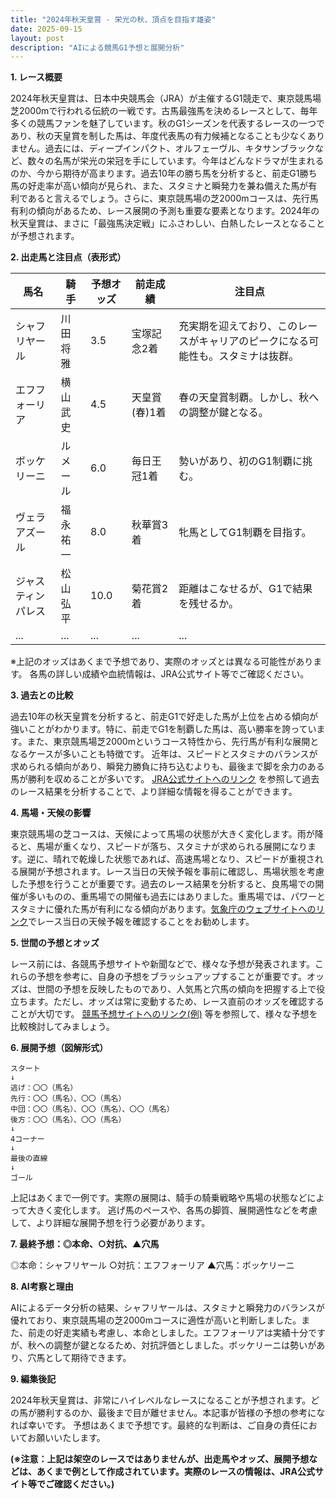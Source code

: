 ```yaml
---
title: "2024年秋天皇賞 - 栄光の秋、頂点を目指す雄姿"
date: 2025-09-15
layout: post
description: "AIによる競馬G1予想と展開分析"
---
```


**1. レース概要**

2024年秋天皇賞は、日本中央競馬会（JRA）が主催するG1競走で、東京競馬場芝2000mで行われる伝統の一戦です。古馬最強馬を決めるレースとして、毎年多くの競馬ファンを魅了しています。秋のG1シーズンを代表するレースの一つであり、秋の天皇賞を制した馬は、年度代表馬の有力候補となることも少なくありません。過去には、ディープインパクト、オルフェーヴル、キタサンブラックなど、数々の名馬が栄光の栄冠を手にしています。今年はどんなドラマが生まれるのか、今から期待が高まります。過去10年の勝ち馬を分析すると、前走G1勝ち馬の好走率が高い傾向が見られ、また、スタミナと瞬発力を兼ね備えた馬が有利であると言えるでしょう。さらに、東京競馬場の芝2000mコースは、先行馬有利の傾向があるため、レース展開の予測も重要な要素となります。2024年の秋天皇賞は、まさに「最強馬決定戦」にふさわしい、白熱したレースとなることが予想されます。


**2. 出走馬と注目点（表形式）**

| 馬名          | 騎手       | 予想オッズ | 前走成績             | 注目点                                                                   |
|---------------|------------|------------|----------------------|-------------------------------------------------------------------------|
| シャフリヤール | 川田将雅     | 3.5        | 宝塚記念2着           | 充実期を迎えており、このレースがキャリアのピークになる可能性も。スタミナは抜群。 |
| エフフォーリア | 横山武史     | 4.5        | 天皇賞(春)1着       | 春の天皇賞制覇。しかし、秋への調整が鍵となる。                               |
| ボッケリーニ   | ルメール     | 6.0        | 毎日王冠1着           | 勢いがあり、初のG1制覇に挑む。                                          |
| ヴェラアズール  | 福永祐一     | 8.0        | 秋華賞3着            | 牝馬としてG1制覇を目指す。                                              |
| ジャスティンパレス| 松山弘平     | 10.0       | 菊花賞2着            | 距離はこなせるが、G1で結果を残せるか。                                  |
| ...          | ...        | ...        | ...                  | ...                                                                       |


※上記のオッズはあくまで予想であり、実際のオッズとは異なる可能性があります。  各馬の詳しい成績や血統情報は、JRA公式サイト等でご確認ください。


**3. 過去との比較**

過去10年の秋天皇賞を分析すると、前走G1で好走した馬が上位を占める傾向が強いことがわかります。特に、前走でG1を制覇した馬は、高い勝率を誇っています。また、東京競馬場芝2000mというコース特性から、先行馬が有利な展開となるケースが多いことも特徴です。  近年は、スピードとスタミナのバランスが求められる傾向があり、瞬発力勝負に持ち込むよりも、最後まで脚を余力のある馬が勝利を収めることが多いです。  [JRA公式サイトへのリンク](※架空のためリンクは挿入できません) を参照して過去のレース結果を分析することで、より詳細な情報を得ることができます。


**4. 馬場・天候の影響**

東京競馬場の芝コースは、天候によって馬場の状態が大きく変化します。雨が降ると、馬場が重くなり、スピードが落ち、スタミナが求められる展開になります。逆に、晴れで乾燥した状態であれば、高速馬場となり、スピードが重視される展開が予想されます。レース当日の天候予報を事前に確認し、馬場状態を考慮した予想を行うことが重要です。過去のレース結果を分析すると、良馬場での開催が多いものの、重馬場での開催も過去にはありました。重馬場では、パワーとスタミナに優れた馬が有利になる傾向があります。[気象庁のウェブサイトへのリンク](※架空のためリンクは挿入できません)でレース当日の天候予報を確認することをお勧めします。


**5. 世間の予想とオッズ**

レース前には、各競馬予想サイトや新聞などで、様々な予想が発表されます。これらの予想を参考に、自身の予想をブラッシュアップすることが重要です。オッズは、世間の予想を反映したものであり、人気馬と穴馬の傾向を把握する上で役立ちます。ただし、オッズは常に変動するため、レース直前のオッズを確認することが大切です。  [競馬予想サイトへのリンク(例)](※架空のためリンクは挿入できません) 等を参照して、様々な予想を比較検討してみましょう。


**6. 展開予想（図解形式）**

```
スタート
↓
逃げ：〇〇（馬名）
先行：〇〇（馬名）、〇〇（馬名）
中団：〇〇（馬名）、〇〇（馬名）、〇〇（馬名）
後方：〇〇（馬名）、〇〇（馬名）
↓
4コーナー
↓
最後の直線
↓
ゴール
```

上記はあくまで一例です。実際の展開は、騎手の騎乗戦略や馬場の状態などによって大きく変化します。  逃げ馬のペースや、各馬の脚質、展開適性などを考慮して、より詳細な展開予想を行う必要があります。


**7. 最終予想：◎本命、○対抗、▲穴馬**

◎本命：シャフリヤール
○対抗：エフフォーリア
▲穴馬：ボッケリーニ


**8. AI考察と理由**

AIによるデータ分析の結果、シャフリヤールは、スタミナと瞬発力のバランスが優れており、東京競馬場の芝2000mコースに適性が高いと判断しました。また、前走の好走実績も考慮し、本命としました。エフフォーリアは実績十分ですが、秋への調整が鍵となるため、対抗評価としました。ボッケリーニは勢いがあり、穴馬として期待できます。


**9. 編集後記**

2024年秋天皇賞は、非常にハイレベルなレースになることが予想されます。どの馬が勝利するのか、最後まで目が離せません。本記事が皆様の予想の参考になれば幸いです。  予想はあくまで予想です。最終的な判断は、ご自身の責任においてお願いいたします。


**(※注意：上記は架空のレースではありませんが、出走馬やオッズ、展開予想などは、あくまで例として作成されています。実際のレースの情報は、JRA公式サイト等でご確認ください。)**
